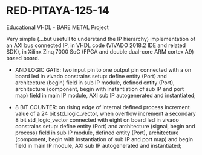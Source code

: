 # RED-PITAYA-125-14
Educational VHDL - BARE METAL Project 

Very simple (...but usefull to understand the IP hierarchy) implementation of an AXI bus connected IP, in VHDL code (VIVADO 2018.2 IDE and 
related SDK), in Xilinx Zinq 7000 SoC (FPGA and double dual-core ARM cortex A9) based board.

- AND LOGIC GATE: two input pin to one output pin connected with a on board led in vivado constrains setup: 
define entity (Port) and architecture (begin) field in sub IP module,
defined entity (Port), architecture (component, begin with instantiation of sub IP and port map) field in main IP module,
AXI sub IP autogenerated and instantiated;

- 8 BIT COUNTER: on rising edge of internal defined process increment value of a 24 bit std_logic_vector, when overflow increment a secondary
8 bit std_logic_vector connected with eight on board led in vivado constrains setup:
define entity (Port) and architecture (signal, begin and process) field in sub IP module,
defined entity (Port), architecture (component, begin with instantiation of sub IP and port map) and begin field in main IP module,
AXI sub IP autogenerated and instantiated;

